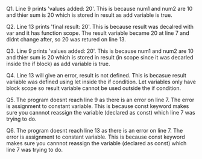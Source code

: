 Q1. Line 9 prints 'values added: 20'. This is because num1 and num2 are 10 and thier sum is 20 which is stored in result as add variable is true.

Q2. Line 13 prints 'final result: 20'. This is because result was decalred with var and it has function scope. The result variable became 20 at line 7 and didnt change after, so 20 was retured on line 13.

Q3. Line 9 prints 'values added: 20'. This is because num1 and num2 are 10 and thier sum is 20 which is stored in result (in scope since it was decarled inside the if block) as add variable is true.

Q4. Line 13 will give an error, result is not defined. This is becasue result variable was defined using let inside the if condition. Let variables only have block scope so result variable cannot be used outside the if condition.

Q5. The program doesnt reach line 9 as there is an error on line 7. The error is assignment to constant variable. This is because const keyword makes sure you cannnot reassign the variable (declared as const) which line 7 was trying to do.

Q6. The program doesnt reach line 13 as there is an error on line 7. The error is assignment to constant variable. This is because const keyword makes sure you cannnot reassign the variable (declared as const) which line 7 was trying to do.

